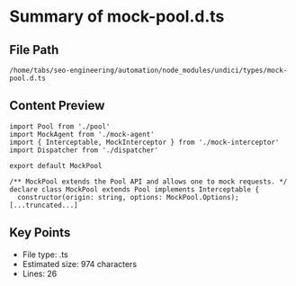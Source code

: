 # Summary of mock-pool.d.ts
  
## File Path
`/home/tabs/seo-engineering/automation/node_modules/undici/types/mock-pool.d.ts`

## Content Preview
```
import Pool from './pool'
import MockAgent from './mock-agent'
import { Interceptable, MockInterceptor } from './mock-interceptor'
import Dispatcher from './dispatcher'

export default MockPool

/** MockPool extends the Pool API and allows one to mock requests. */
declare class MockPool extends Pool implements Interceptable {
  constructor(origin: string, options: MockPool.Options);
[...truncated...]
```

## Key Points
- File type: .ts
- Estimated size: 974 characters
- Lines: 26
